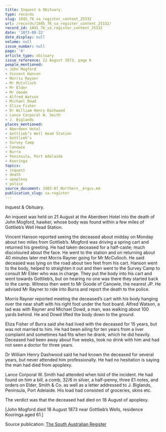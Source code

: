 ```yaml
---
title: Inquest & Obituary.
type: records
slug: 1845_76_sa_register_content_25332
url: /records/1845_76_sa_register_content_25332/
record_id: 1845_76_sa_register_content_25332
date: '1873-08-22'
date_display: null
volume: null
issue_number: null
page: '6'
article_type: obituary
issue_reference: 22 August 1873, page 6
people_mentioned:
- John Mogford
- Vincent Hanson
- Morris Rayner
- Mr McCulloch
- Mr Elder
- Mr Goode
- Alfred Watson
- Michael Dowd
- Eliza Fisher
- Dr William Henry Dashwood
- Lance Corporal W. Smith
- J. Biglands
places_mentioned:
- Aberdeen Hotel
- Gottlieb’s Well Head Station
- Gottlieb’s
- Survey Camp
- Canowie
- Burra
- Peninsula, Port Adelaide
- Kooringa
topics:
- inquest
- death
- apoplexy
- police
source_document: 1985-87_Northern__Argus.md
publication_slug: sa-register
---
```


Inquest & Obituary.

An inquest was held on 21 August at the Aberdeen Hotel into the death of John Mogford, hawker, whose body was found within a few miles of Gottlieb’s Well Head Station.

Vincent Hanson reported seeing the deceased about midday on Monday about two miles from Gottlieb’s.  Mogford was driving a spring cart and returned his greeting.  He had taken deceased for a half-caste; much discoloured about the face.  He went to the station and on returning about 40 minutes later met Morris Rayner going for Mr McCulloch.  He said deceased was lying on the road about two feet from his cart.  Hanson went to the body, helped to straighten it out and then went to the Survey Camp to consult Mr Elder who was in charge.  They put the body into his cart and went towards Gottlieb’s, but on hearing no one was there they started back to the camp.  Witness then went to Mr Goode of Canowie, the nearest JP.  He advised Mr Rayner to ride into Burra and report the death to the police.

Morris Rayner reported meeting the deceased’s cart with his body hanging over the near shaft with his right foot under the foot board.  Alfred Watson, a lad was with Rayner and Michael Dowd, a man, was walking about 100 yards behind.  He and Dowd lifted the body down to the ground.

Eliza Fisher of Burra said she had lived with the deceased for 15 years, but was not married to him.  He had been ailing for ten years from a liver complaint and sometimes had fits when he drank, which he did heavily.  Deceased had been away about five weeks, took no drink with him and had not seen a doctor for three years.

Dr William Henry Dashwood said he had known the deceased for several years, but never attended him professionally.  He had no hesitation is saying the man had died from apoplexy.

Lance Corporal W. Smith had attended when told of the incident.  He had found on him a bill, a comb, 32/6 in silver, a half-penny, three £1 notes, and orders on Elder, Smith & Co. as well as a letter addressed to J. Biglands, Peninsula, Port Adelaide.  His load had consisted of groceries, skins etc.

The verdict was that the deceased had died on 18 August of apoplexy.

[John Mogford died 18 August 1873 near Gottlieb’s Wells, residence Kooringa aged 61.]

Source publication: [The South Australian Register](/publications/sa-register/)
